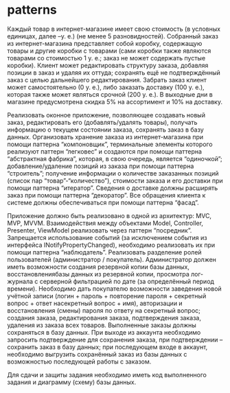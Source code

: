 # patterns
Каждый товар в интернет-магазине имеет свою стоимость (в условных единицах, далее –у. е.) (не менее 5 разновидностей). Собранный заказ из интернет-магазина представляет собой коробку, содержащую товары и другие коробки с товарами (сами коробки также являются товарами со стоимостью 1 у. е.; заказ не может содержать пустые коробки). Клиент может редактировать структуру заказа, добавляя позиции в заказ и удаляя их оттуда; сохранять ещё не подтверждённый заказ с целью дальнейшего редактирования. Забрать заказ клиент может самостоятельно (0 у. е.), либо заказать доставку (100 у. е.), которая также может являться срочной (200 у. е.). В выходные дни в магазине предусмотрена скидка 5% на ассортимент и 10% на доставку. 

Реализовать оконное приложение, позволяющее создавать новый заказ, редактировать  его  (добавлять/удалять  товары),  получать  информацию  о текущем  состоянии  заказа,  сохранять  заказ  в  базу  данных.  Организовать хранение заказа из интернет-магазина при помощи паттерна “компоновщик”, терминальные элементы которого реализуют паттерн “легковес” и создаются при  помощи  паттерна  “абстрактная  фабрика”,  которая,  в  свою  очередь, является “одиночкой”; добавление/удаление позиций из заказа при помощи паттерна  “строитель”;  получение  информации  о  количестве  заказанных позиций (список пар “товар”-“количество”), стоимости заказа и его доставки при помощи паттерна “итератор”. Сведения о доставке должны расширять заказ при помощи паттерна “декоратор”. Все обращения клиента к системе должны обеспечиваться при помощи паттерна “фасад”. 

Приложение должно быть реализовано в одной из архитектур: MVC, MVP, MVVM. Взаимодействия между объектами Model, Controller, Presenter, ViewModel   реализовать   через   паттерн   “посредник”.   Запрещается использование  событий  (за  исключением  события  из  интерфейса INotifyPropertyChanged), необходимо реализовать их при помощи паттерна “наблюдатель”. 
Реализовать  разделение  ролей  пользователей  (администратор  / покупатель). Администратор должен иметь возможности создания резервной копии  базы  данных,  восстановлениябазы  данных  из  резервной  копии, просмотра лог-журнала с серверной фильтрацией по дате (за определённый период времени). Необходимо дать покупателю возможности заведения новой учётной записи (логин + пароль + повторение пароля + секретный вопрос + ответ насекретный вопрос + имя), авторизации и восстановления (смены) пароля  по  ответу  на  секретный  вопрос;  создания  заказа,  редактирования заказа, подтверждения заказа, удаления из заказа всех товаров. Выполненные заказы  должны  сохраняться  в  базу  данных.  При  выходе  из  аккаунта необходимо  запросить  подтверждение  для  сохранения  заказа,  при подтверждении –сохранить заказ в базу данных; при последующем входе в аккаунт,  необходимо  выгрузить  сохранённый  заказ  из  базы  данных  с возможностью последующей работы с заказом.

Для  сдачи  и  защиты  задания  необходимо  иметь  код  выполненного задания и диаграмму (схему) базы данных.
